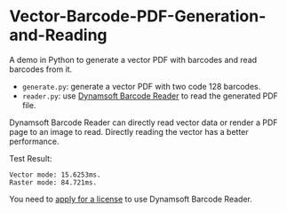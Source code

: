 # Vector-Barcode-PDF-Generation-and-Reading

A demo in Python to generate a vector PDF with barcodes and read barcodes from it.

* `generate.py`: generate a vector PDF with two code 128 barcodes.
* `reader.py`: use [Dynamsoft Barcode Reader](https://www.dynamsoft.com/barcode-reader/overview/) to read the generated PDF file.


Dynamsoft Barcode Reader can directly read vector data or render a PDF page to an image to read. Directly reading the vector has a better performance.

Test Result:

```
Vector mode: 15.6253ms.
Raster mode: 84.721ms.
```

You need to [apply for a license](https://www.dynamsoft.com/customer/license/trialLicense?product=dbr) to use Dynamsoft Barcode Reader.



